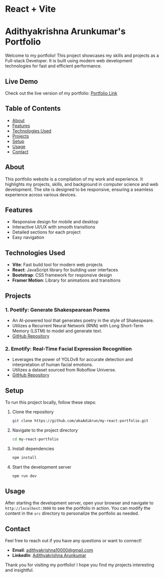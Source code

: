 # React + Vite

# Adithyakrishna Arunkumar's Portfolio

Welcome to my portfolio! This project showcases my skills and projects as a Full-stack Developer. It is built using modern web development technologies for fast and efficient performance.

## Live Demo

Check out the live version of my portfolio: [Portfolio Link](https://akaadiarun.github.io/my-react-portfolio/)

## Table of Contents

- [About](#about)
- [Features](#features)
- [Technologies Used](#technologies-used)
- [Projects](#projects)
- [Setup](#setup)
- [Usage](#usage)
- [Contact](#contact)

## About

This portfolio website is a compilation of my work and experience. It highlights my projects, skills, and background in computer science and web development. The site is designed to be responsive, ensuring a seamless experience across various devices.

## Features

- Responsive design for mobile and desktop
- Interactive UI/UX with smooth transitions
- Detailed sections for each project
- Easy navigation

## Technologies Used

- **Vite**: Fast build tool for modern web projects
- **React**: JavaScript library for building user interfaces
- **Bootstrap**: CSS framework for responsive design
- **Framer Motion**: Library for animations and transitions

## Projects

### 1. Poetify: Generate Shakespearean Poems
- An AI-powered tool that generates poetry in the style of Shakespeare.
- Utilizes a Recurrent Neural Network (RNN) with Long Short-Term Memory (LSTM) to model and generate text.
- [GitHub Repository](https://github.com/akaAdiArun/Poetify)

### 2. Emotify: Real-Time Facial Expression Recognition
- Leverages the power of YOLOv8 for accurate detection and interpretation of human facial emotions.
- Utilizes a dataset sourced from Roboflow Universe.
- [GitHub Repository](https://github.com/akaAdiArun/Emotify)

## Setup

To run this project locally, follow these steps:

1. Clone the repository
    ```bash
    git clone https://github.com/akaAdiArun/my-react-portfolio.git
    ```
2. Navigate to the project directory
    ```bash
    cd my-react-portfolio
    ```
3. Install dependencies
    ```bash
    npm install
    ```
4. Start the development server
    ```bash
    npm run dev
    ```

## Usage

After starting the development server, open your browser and navigate to `http://localhost:3000` to see the portfolio in action. You can modify the content in the `src` directory to personalize the portfolio as needed.

## Contact

Feel free to reach out if you have any questions or want to connect!

- **Email**: adithyakrishna10000@gmail.com
- **LinkedIn**: [Adithyakrishna Arunkumar](https://www.linkedin.com/in/adithyakrishnaa/)

Thank you for visiting my portfolio! I hope you find my projects interesting and insightful.
